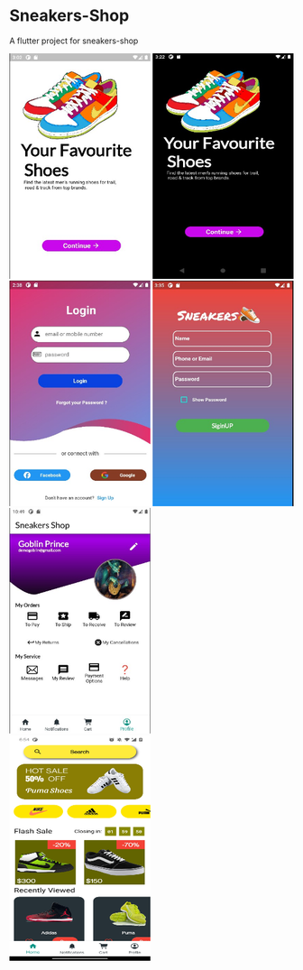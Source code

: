 # Sneakers-Shop

A flutter project for sneakers-shop

<div align="left">
 <img src="https://github.com/PrabeshPP/Sneakers-Shop/blob/master1.1/sneakers/screenshot/sc1.jpg" width="250" height="400">  <img src="https://github.com/PrabeshPP/Sneakers-Shop/blob/master1.1/sneakers/screenshot/sc2.jpg" width="250" height="400">
</div>

<div align="left">
 <img src="https://github.com/PrabeshPP/Sneakers-Shop/blob/master1.1/sneakers/screenshot/login_sc1.jpg" width="250" height="400">  
 <img src="https://github.com/PrabeshPP/Sneakers-Shop/blob/master1.1/sneakers/screenshot/siginup.jpg" width="250" height="400">  
 <img src="https://github.com/PrabeshPP/Sneakers-Shop/blob/master1.1/sneakers/screenshot/ProfileSc.jpg" width="250" height="400">  
</div>

<div align="left">
 <img src="https://github.com/PrabeshPP/Sneakers-Shop/blob/master1.1/sneakers/screenshot/sc.jpg" width="250" height="400">  
</div>

